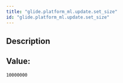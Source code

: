 ```yaml
---
title: "glide.platform_ml.update.set_size"
id: "glide.platform_ml.update.set_size"
---
```

## Description



## Value: 
```
10000000
```